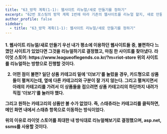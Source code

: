 ```yaml
---
title: "63_방학 계획(1-1): 웹사이트 리뉴얼/새로 만들기를 정하기"
excerpt: "62번 포스팅의 방학 계획 1번에 따라 기존의 웹사이트를 리뉴얼 할지, 새로 만들지를 정하며 그에 따른 분석 및 계획을 정하기"
author_profile: false
sidebar:
  - title: "63_방학 계획(1-1): 웹사이트 리뉴얼/새로 만들기를 정하기"
---
```

<h4>
1. 웹사이트 리뉴얼/새로 만들기
우선 내가 평소에 이용하던 웹사이트들 중, 불편하다 느꼈던 사이트가 있었다면 그것을 리뉴얼하기로 결정했고, 마침 한 사이트를 찾아냈다.
라이엇 스토어: https://www.leagueoflegends.co.kr/?m=riot-store
위의 사이트를 리뉴얼하는 방향으로 진행할 것이다.

2. 어떤 점이 불편?
일단 상품 카테고리 밑에 '더보기'를 눌렀을 경우, 카드형으로 상품들이 펼쳐지는데, 옆에 다른 카테고리와 구분이 잘 가지 않는다.
그리고 펼쳐지면서 아래의 카테고리를 가려서 이 상품들을 접으려면 상품 카테고리의 하단까지 내려가 직접 '더보기'를 눌러야 했다.

그리고 원하는 카테고리의 상품만 볼 수가 없었다. 즉, 스태츄라는 카테고리를 클릭하면, 메인 화면 내에서 스태츄 항목으로 이동하는 방식이었다.

위의 이유로 라이엇 스토어를 최대한 내 방식대로 리뉴얼해보기로 결정했으며, asp.net, ssms를 사용할 것이다.
</h4>

